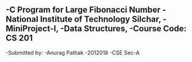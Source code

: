 -C Program for Large Fibonacci Number
-National Institute of Technology Silchar, 
-MiniProject-I, 
-Data Structures, 
-Course Code: CS 201
-
-Submitted by:
-Anurag Pathak
-2012018
-CSE Sec-A